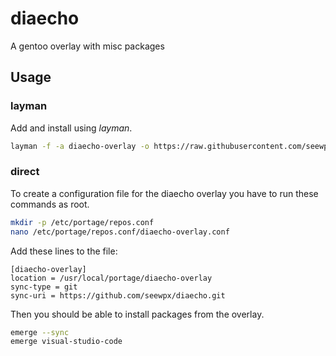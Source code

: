 # diaecho
A gentoo overlay with misc packages


## Usage

### layman

Add and install using *layman*.

```bash
layman -f -a diaecho-overlay -o https://raw.githubusercontent.com/seewpx/diaecho/master/overlay.xml
```

### direct

To create a configuration file for the diaecho overlay you have to run these commands as root.

```bash
mkdir -p /etc/portage/repos.conf
nano /etc/portage/repos.conf/diaecho-overlay.conf
```

Add these lines to the file:

```
[diaecho-overlay]
location = /usr/local/portage/diaecho-overlay
sync-type = git
sync-uri = https://github.com/seewpx/diaecho.git
```

Then you should be able to install packages from the overlay.

```bash
emerge --sync
emerge visual-studio-code
```
